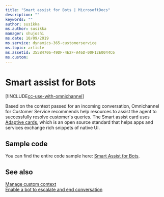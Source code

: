 ```yaml
---
title: "Smart assist for Bots | MicrosoftDocs"
description: ""
keywords: ""
author: susikka
ms.author: susikka
manager: shujoshi
ms.date: 10/09/2019
ms.service: dynamics-365-customerservice
ms.topic: article
ms.assetid: 355B4706-49DF-4E2F-A46D-00F12E0044C6
ms.custom: 
---
```

# Smart assist for Bots

[!INCLUDE[cc-use-with-omnichannel](../../includes/cc-use-with-omnichannel.md)]

Based on the context passed for an incoming conversation, Omnichannel for Customer Service recommends help resources to assist the agent to successfully resolve customer's queries. The Smart assist card uses [Adaptive cards](https://adaptivecards.io), which is an open source standard that helps apps and services exchange rich snippets of native UI.

## Sample code

You can find the entire code sample here: [Smart Assist for Bots]().

## See also

[Manage custom context](how-to/manage-custom-context.md)<br />
[Enable a bot to escalate and end conversation](bot-escalate-end-conversation.md)